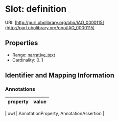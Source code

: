 # Slot: definition

URI: [http://purl.obolibrary.org/obo/IAO_0000115](http://purl.obolibrary.org/obo/IAO_0000115)



<!-- no inheritance hierarchy -->


## Properties

 * Range: [narrative_text](narrative_text.md)
 * Cardinality: 0..1



## Identifier and Mapping Information





### Annotations

| property | value |
| --- | --- |

| owl | AnnotationProperty, AnnotationAssertion |





